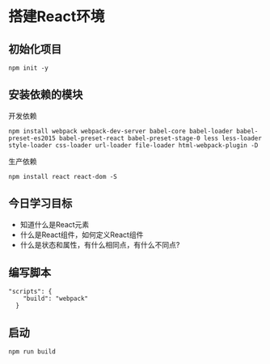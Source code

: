 # 搭建React环境
## 初始化项目
```
npm init -y
```
## 安装依赖的模块
开发依赖
```
npm install webpack webpack-dev-server babel-core babel-loader babel-preset-es2015 babel-preset-react babel-preset-stage-0 less less-loader style-loader css-loader url-loader file-loader html-webpack-plugin -D
```
生产依赖
```
npm install react react-dom -S
```

## 今日学习目标
- 知道什么是React元素
- 什么是React组件，如何定义React组件
- 什么是状态和属性，有什么相同点，有什么不同点?

## 编写脚本
```
"scripts": {
    "build": "webpack"
  }
```
## 启动
```
npm run build
```
